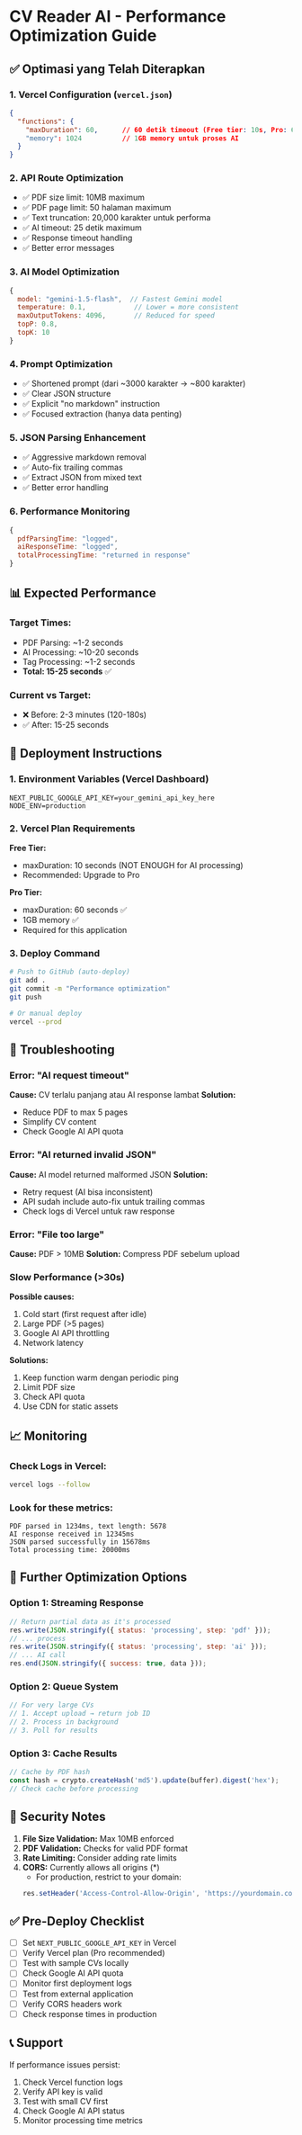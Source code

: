 # CV Reader AI - Performance Optimization Guide

## ✅ Optimasi yang Telah Diterapkan

### 1. **Vercel Configuration (`vercel.json`)**
```json
{
  "functions": {
    "maxDuration": 60,      // 60 detik timeout (Free tier: 10s, Pro: 60s)
    "memory": 1024          // 1GB memory untuk proses AI
  }
}
```

### 2. **API Route Optimization**
- ✅ PDF size limit: 10MB maximum
- ✅ PDF page limit: 50 halaman maximum
- ✅ Text truncation: 20,000 karakter untuk performa
- ✅ AI timeout: 25 detik maximum
- ✅ Response timeout handling
- ✅ Better error messages

### 3. **AI Model Optimization**
```javascript
{
  model: "gemini-1.5-flash",  // Fastest Gemini model
  temperature: 0.1,            // Lower = more consistent
  maxOutputTokens: 4096,       // Reduced for speed
  topP: 0.8,
  topK: 10
}
```

### 4. **Prompt Optimization**
- ✅ Shortened prompt (dari ~3000 karakter → ~800 karakter)
- ✅ Clear JSON structure
- ✅ Explicit "no markdown" instruction
- ✅ Focused extraction (hanya data penting)

### 5. **JSON Parsing Enhancement**
- ✅ Aggressive markdown removal
- ✅ Auto-fix trailing commas
- ✅ Extract JSON from mixed text
- ✅ Better error handling

### 6. **Performance Monitoring**
```javascript
{
  pdfParsingTime: "logged",
  aiResponseTime: "logged", 
  totalProcessingTime: "returned in response"
}
```

## 📊 Expected Performance

### **Target Times:**
- PDF Parsing: ~1-2 seconds
- AI Processing: ~10-20 seconds
- Tag Processing: ~1-2 seconds
- **Total: 15-25 seconds** ✅

### **Current vs Target:**
- ❌ Before: 2-3 minutes (120-180s)
- ✅ After: 15-25 seconds

## 🚀 Deployment Instructions

### 1. **Environment Variables (Vercel Dashboard)**
```
NEXT_PUBLIC_GOOGLE_API_KEY=your_gemini_api_key_here
NODE_ENV=production
```

### 2. **Vercel Plan Requirements**

**Free Tier:**
- maxDuration: 10 seconds (NOT ENOUGH for AI processing)
- Recommended: Upgrade to Pro

**Pro Tier:**
- maxDuration: 60 seconds ✅
- 1GB memory ✅
- Required for this application

### 3. **Deploy Command**
```bash
# Push to GitHub (auto-deploy)
git add .
git commit -m "Performance optimization"
git push

# Or manual deploy
vercel --prod
```

## 🔧 Troubleshooting

### Error: "AI request timeout"
**Cause:** CV terlalu panjang atau AI response lambat
**Solution:**
- Reduce PDF to max 5 pages
- Simplify CV content
- Check Google AI API quota

### Error: "AI returned invalid JSON"
**Cause:** AI model returned malformed JSON
**Solution:** 
- Retry request (AI bisa inconsistent)
- API sudah include auto-fix untuk trailing commas
- Check logs di Vercel untuk raw response

### Error: "File too large"
**Cause:** PDF > 10MB
**Solution:** Compress PDF sebelum upload

### Slow Performance (>30s)
**Possible causes:**
1. Cold start (first request after idle)
2. Large PDF (>5 pages)
3. Google AI API throttling
4. Network latency

**Solutions:**
1. Keep function warm dengan periodic ping
2. Limit PDF size
3. Check API quota
4. Use CDN for static assets

## 📈 Monitoring

### Check Logs in Vercel:
```bash
vercel logs --follow
```

### Look for these metrics:
```
PDF parsed in 1234ms, text length: 5678
AI response received in 12345ms
JSON parsed successfully in 15678ms
Total processing time: 20000ms
```

## 🎯 Further Optimization Options

### Option 1: Streaming Response
```javascript
// Return partial data as it's processed
res.write(JSON.stringify({ status: 'processing', step: 'pdf' }));
// ... process
res.write(JSON.stringify({ status: 'processing', step: 'ai' }));
// ... AI call
res.end(JSON.stringify({ success: true, data }));
```

### Option 2: Queue System
```javascript
// For very large CVs
// 1. Accept upload → return job ID
// 2. Process in background
// 3. Poll for results
```

### Option 3: Cache Results
```javascript
// Cache by PDF hash
const hash = crypto.createHash('md5').update(buffer).digest('hex');
// Check cache before processing
```

## 🔐 Security Notes

1. **File Size Validation:** Max 10MB enforced
2. **PDF Validation:** Checks for valid PDF format
3. **Rate Limiting:** Consider adding rate limits
4. **CORS:** Currently allows all origins (*)
   - For production, restrict to your domain:
   ```javascript
   res.setHeader('Access-Control-Allow-Origin', 'https://yourdomain.com');
   ```

## ✅ Pre-Deploy Checklist

- [ ] Set `NEXT_PUBLIC_GOOGLE_API_KEY` in Vercel
- [ ] Verify Vercel plan (Pro recommended)
- [ ] Test with sample CVs locally
- [ ] Check Google AI API quota
- [ ] Monitor first deployment logs
- [ ] Test from external application
- [ ] Verify CORS headers work
- [ ] Check response times in production

## 📞 Support

If performance issues persist:
1. Check Vercel function logs
2. Verify API key is valid
3. Test with small CV first
4. Check Google AI API status
5. Monitor processing time metrics